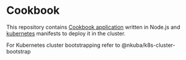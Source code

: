 # Cookbook

This repository contains [Cookbook application](nodejs) written in Node.js and [kubernetes](kubernetes) manifests to deploy it in the cluster.

For Kubernetes cluster bootstrapping refer to @nkuba/k8s-cluster-bootstrap